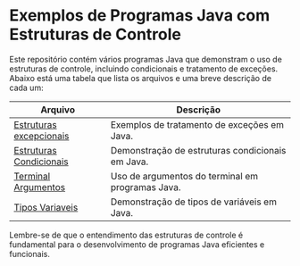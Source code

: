 # Exemplos de Programas Java com Estruturas de Controle

Este repositório contém vários programas Java que demonstram o uso de estruturas de controle, incluindo condicionais e tratamento de exceções. Abaixo está uma tabela que lista os arquivos e uma breve descrição de cada um:

| Arquivo                          | Descrição                                           |
|----------------------------------|-----------------------------------------------------|
| [Estruturas excepcionais](https://github.com/DurezahGeek/java__exercitando/tree/main/Estrturas%20excepcionais)    | Exemplos de tratamento de exceções em Java.        |
| [Estruturas Condicionais](https://github.com/DurezahGeek/java__exercitando/tree/main/Estruturas%20Condicionais)    | Demonstração de estruturas condicionais em Java.   |
| [Terminal Argumentos](https://github.com/DurezahGeek/java__exercitando/tree/main/terminalArgumentos)        | Uso de argumentos do terminal em programas Java.   |
| [Tipos Variaveis](https://github.com/DurezahGeek/java__exercitando/tree/main/TiposVariaveis)         | Demonstração de tipos de variáveis em Java.        |


Lembre-se de que o entendimento das estruturas de controle é fundamental para o desenvolvimento de programas Java eficientes e funcionais.


